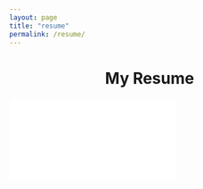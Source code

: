 ```yaml
---
layout: page
title: "resume"
permalink: /resume/
---
```


<h1 style="text-align:center;">My Resume</h1>
<div style="overflow-y:scroll">
    <embed class= 'pdf' src="/images/Rosenfield_Resume_10JUL2023.pdf#toolbar==0&navpanes=0" id="resume" alt="Resume" type="application/pdf">
</div>
